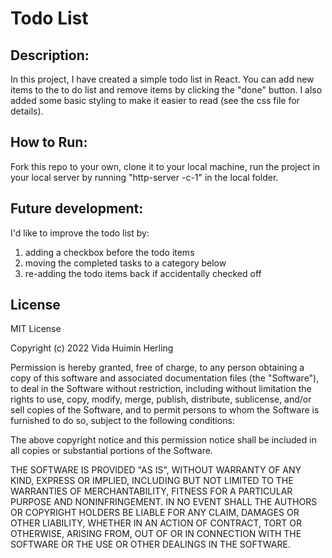 # Todo List

## Description:
In this project, I have created a simple todo list in React. You can add new items to the to do list and remove items by clicking the "done" button. I also added some basic styling to make it easier to read (see the css file for details).

## How to Run:
Fork this repo to your own, clone it to your local machine, run the project in your local server by running "http-server -c-1" in the local folder.

## Future development:
I'd like to improve the todo list by:
1) adding a checkbox before the todo items
2) moving the completed tasks to a category below
3) re-adding the todo items back if accidentally checked off

## License
MIT License

Copyright (c) 2022 Vida Huimin Herling

Permission is hereby granted, free of charge, to any person obtaining a copy
of this software and associated documentation files (the "Software"), to deal
in the Software without restriction, including without limitation the rights
to use, copy, modify, merge, publish, distribute, sublicense, and/or sell
copies of the Software, and to permit persons to whom the Software is
furnished to do so, subject to the following conditions:

The above copyright notice and this permission notice shall be included in all
copies or substantial portions of the Software.

THE SOFTWARE IS PROVIDED "AS IS", WITHOUT WARRANTY OF ANY KIND, EXPRESS OR
IMPLIED, INCLUDING BUT NOT LIMITED TO THE WARRANTIES OF MERCHANTABILITY,
FITNESS FOR A PARTICULAR PURPOSE AND NONINFRINGEMENT. IN NO EVENT SHALL THE
AUTHORS OR COPYRIGHT HOLDERS BE LIABLE FOR ANY CLAIM, DAMAGES OR OTHER
LIABILITY, WHETHER IN AN ACTION OF CONTRACT, TORT OR OTHERWISE, ARISING FROM,
OUT OF OR IN CONNECTION WITH THE SOFTWARE OR THE USE OR OTHER DEALINGS IN THE
SOFTWARE.
